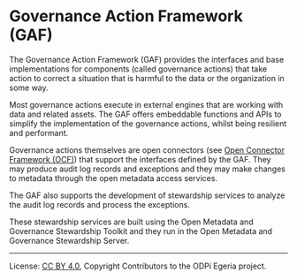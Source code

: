 <!-- SPDX-License-Identifier: CC-BY-4.0 -->
<!-- Copyright Contributors to the ODPi Egeria project. -->
  
# Governance Action Framework (GAF)
  
The Governance Action Framework (GAF) provides the interfaces
and base implementations for components (called governance actions) that
take action to correct a situation that is harmful to the data
or the organization in some way.

Most governance actions execute in external engines that are working with data
and related assets.
The GAF offers embeddable functions and APIs to simplify the implementation of
the governance actions, whilst being resilient and performant.

Governance actions themselves are open connectors
(see [Open Connector Framework (OCF)](../open-connector-framework))
that support the interfaces defined by the GAF.
They may produce audit log records and exceptions
and they may make changes to metadata through the open metadata access services.

The GAF also supports the development of stewardship services 
to analyze the audit log records and process the exceptions.

These stewardship services are built using the Open Metadata and
Governance Stewardship Toolkit and they run in the Open Metadata and
Governance Stewardship Server.


----
License: [CC BY 4.0](https://creativecommons.org/licenses/by/4.0/),
Copyright Contributors to the ODPi Egeria project.

